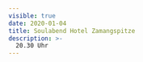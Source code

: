 ```yaml
---
visible: true
date: 2020-01-04
title: Soulabend Hotel Zamangspitze
description: >-
  20.30 Uhr
---
```

